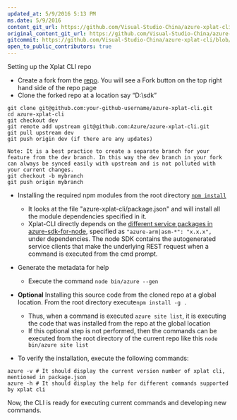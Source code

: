 ```yaml
---
updated_at: 5/9/2016 5:13 PM
ms.date: 5/9/2016
content_git_url: https://github.com/Visual-Studio-China/azure-xplat-cli/blob/dev/Documentation/SetupRepo.md
original_content_git_url: https://github.com/Visual-Studio-China/azure-xplat-cli/blob/dev/Documentation/SetupRepo.md
gitcommit: https://github.com/Visual-Studio-China/azure-xplat-cli/blob/4ec5cc62befb35714570d0e5efe1d32a6d86d168/Documentation/SetupRepo.md
open_to_public_contributors: true
---
```

Setting up the Xplat CLI repo


* Create a fork from the [repo](https://github.com/Azure/azure-xplat-cli). You will see a Fork button on the top right hand side of the repo page
* Clone the forked repo at a location say “D:\sdk”
```
git clone git@github.com:your-github-username/azure-xplat-cli.git
cd azure-xplat-cli
git checkout dev
git remote add upstream git@github.com:Azure/azure-xplat-cli.git
git pull upstream dev
git push origin dev (if there are any updates)

Note: It is a best practice to create a separate branch for your feature from the dev branch. In this way the dev branch in your fork can always be synced easily with upstream and is not polluted with your current changes.
git checkout -b mybranch 
git push origin mybranch
```

* Installing the required npm modules from the root directory [```npm install```](https://docs.npmjs.com/cli/install)
  * It looks at the file "azure-xplat-cli/package.json" and will install all the module dependencies specified in it.
  * Xplat-CLI directly depends on the [different service packages in azure-sdk-for-node](https://github.com/Azure/azure-sdk-for-node/tree/master/lib/services), specified as ```"azure-arm|asm-*": "x.x.x",``` under dependencies. The node SDK contains the autogenerated service clients that make the underlying REST request when a command is executed from the cmd prompt.
* Generate the metadata for help
  * Execute the command ```node bin/azure --gen``` 
* **Optional** Installing this source code from the cloned repo at a global location. From the root directory execute```npm install -g .```
  * Thus, when a command is executed ```azure site list```, it is executing the code that was installed from the repo at the global location
  * If this optional step is not performed, then the commands can be executed from the root directory of the current repo like this ```node bin/azure site list```

* To verify the installation, execute the following commands:
```
azure -v # It should display the current version number of xplat cli, mentioned in package.json
azure -h # It should display the help for different commands supported by xplat cli
```

Now, the CLI is ready for executing current commands and developing new commands.
